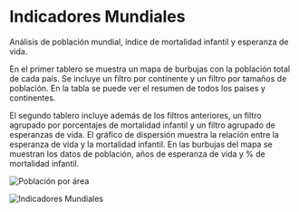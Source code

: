 # Indicadores Mundiales
Análisis de población mundial, índice de mortalidad infantil y esperanza de vida.

En el primer tablero se muestra un mapa de burbujas con la población total de cada país.
Se incluye un filtro por continente y un filtro por tamaños de población.
En la tabla se puede ver el resumen de todos los paises y continentes.

El segundo tablero incluye además de los filtros anteriores, un filtro agrupado por porcentajes de mortalidad infantil y un filtro agrupado de esperanzas de vida.
El gráfico de dispersión muestra la relación entre la esperanza de vida y la mortalidad infantil.
En las burbujas del mapa se muestran los datos de población, años de esperanza de vida y % de mortalidad infantil.


![Población por área](https://user-images.githubusercontent.com/122362266/236689843-371f7a48-2677-4a13-ae33-313bc106cf57.PNG)


![Indicadores Mundiales](https://user-images.githubusercontent.com/122362266/236689850-ce2cc055-a275-4113-97c0-fabe20df1c99.PNG)
